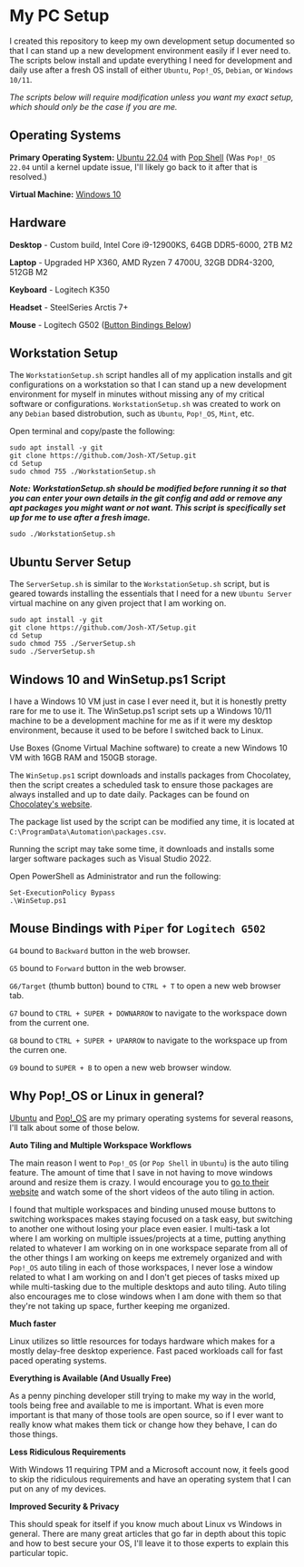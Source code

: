 # My PC Setup

I created this repository to keep my own development setup documented so that I can stand up a new development environment easily if I ever need to.  The scripts below install and update everything I need for development and daily use after a fresh OS install of either ``Ubuntu``, ``Pop!_OS``, ``Debian``, or ``Windows 10/11``.

_The scripts below will require modification unless you want my exact setup, which should only be the case if you are me._

## Operating Systems

**Primary Operating System:** [Ubuntu 22.04](https://ubuntu.com/) with [Pop Shell](https://support.system76.com/articles/pop-shell/)  (Was ``Pop!_OS 22.04`` until a kernel update issue, I'll likely go back to it after that is resolved.)

**Virtual Machine:** [Windows 10](https://www.microsoft.com/en-us/software-download/windows10ISO)

## Hardware

**Desktop** - Custom build, Intel Core i9-12900KS, 64GB DDR5-6000, 2TB M2

**Laptop** - Upgraded HP X360, AMD Ryzen 7 4700U, 32GB DDR4-3200, 512GB M2

**Keyboard** - Logitech K350

**Headset** - SteelSeries Arctis 7+

**Mouse** - Logitech G502 ([Button Bindings Below](https://github.com/Josh-XT/Setup#mouse-bindings-with-piper-for-logitech-g502))

## Workstation Setup

The ``WorkstationSetup.sh`` script handles all of my application installs and git configurations on a workstation so that I can stand up a new development environment for myself in minutes without missing any of my critical software or configurations.  ``WorkstationSetup.sh`` was created to work on any ``Debian`` based distrobution, such as ``Ubuntu``, ``Pop!_OS``, ``Mint``, etc.

Open terminal and copy/paste the following:

```
sudo apt install -y git
git clone https://github.com/Josh-XT/Setup.git
cd Setup
sudo chmod 755 ./WorkstationSetup.sh
```

_**Note: WorkstationSetup.sh should be modified before running it so that you can enter your own details in the git config and add or remove any apt packages you might want or not want.  This script is specifically set up for me to use after a fresh image.**_

```
sudo ./WorkstationSetup.sh
```

## Ubuntu Server Setup

The ``ServerSetup.sh`` is similar to the ``WorkstationSetup.sh`` script, but is geared towards installing the essentials that I need for a new ``Ubuntu Server`` virtual machine on any given project that I am working on.

```
sudo apt install -y git
git clone https://github.com/Josh-XT/Setup.git
cd Setup
sudo chmod 755 ./ServerSetup.sh
sudo ./ServerSetup.sh
```

## Windows 10 and WinSetup.ps1 Script

I have a Windows 10 VM just in case I ever need it, but it is honestly pretty rare for me to use it.  The WinSetup.ps1 script sets up a Windows 10/11 machine to be a development machine for me as if it were my desktop environment, because it used to be before I switched back to Linux.

Use Boxes (Gnome Virtual Machine software) to create a new Windows 10 VM with 16GB RAM and 150GB storage.

The ``WinSetup.ps1`` script downloads and installs packages from Chocolatey, then the script creates a scheduled task to ensure those packages are always installed and up to date daily.  Packages can be found on [Chocolatey's website](https://chocolatey.org).

The package list used by the script can be modified any time, it is located at ``C:\ProgramData\Automation\packages.csv``.

Running the script may take some time, it downloads and installs some larger software packages such as Visual Studio 2022.

Open PowerShell as Administrator and run the following:

```
Set-ExecutionPolicy Bypass
.\WinSetup.ps1
```

## Mouse Bindings with ``Piper`` for ``Logitech G502``

``G4`` bound to ``Backward`` button in the web browser.

``G5`` bound to ``Forward`` button in the web browser.

``G6/Target`` (thumb button) bound to ``CTRL + T`` to open a new web browser tab.

``G7`` bound to ``CTRL + SUPER + DOWNARROW`` to navigate to the workspace down from the current one.

``G8`` bound to ``CTRL + SUPER + UPARROW`` to navigate to the workspace up from the curren one.

``G9`` bound to ``SUPER + B`` to open a new web browser window.

## Why Pop!_OS or Linux in general?

[Ubuntu](https://ubuntu.com/) and [Pop!_OS](https://pop.system76.com/) are my primary operating systems for several reasons, I'll talk about some of those below.

**Auto Tiling and Multiple Workspace Workflows**

The main reason I went to ``Pop!_OS`` (or ``Pop Shell`` in ``Ubuntu``) is the auto tiling feature.  The amount of time that I save in not having to move windows around and resize them is crazy.  I would encourage you to [go to their website](https://pop.system76.com/) and watch some of the short videos of the auto tiling in action.

I found that multiple workspaces and binding unused mouse buttons to switching workspaces makes staying focused on a task easy, but switching to another one without losing your place even easier.  I multi-task a lot where I am working on multiple issues/projects at a time, putting anything related to whatever I am working on in one workspace separate from all of the other things I am working on keeps me extremely organized and with ``Pop!_OS`` auto tiling in each of those workspaces, I never lose a window related to what I am working on and I don't get pieces of tasks mixed up while multi-tasking due to the multiple desktops and auto tiling.  Auto tiling also encourages me to close windows when I am done with them so that they're not taking up space, further keeping me organized.

**Much faster**

Linux utilizes so little resources for todays hardware which makes for a mostly delay-free desktop experience.  Fast paced workloads call for fast paced operating systems.

**Everything is Available (And Usually Free)**

As a penny pinching developer still trying to make my way in the world, tools being free and available to me is important.  What is even more important is that many of those tools are open source, so if I ever want to really know what makes them tick or change how they behave, I can do those things.

**Less Ridiculous Requirements**

With Windows 11 requiring TPM and a Microsoft account now, it feels good to skip the ridiculous requirements and have an operating system that I can put on any of my devices.

**Improved Security & Privacy**

This should speak for itself if you know much about Linux vs Windows in general.  There are many great articles that go far in depth about this topic and how to best secure your OS, I'll leave it to those experts to explain this particular topic.